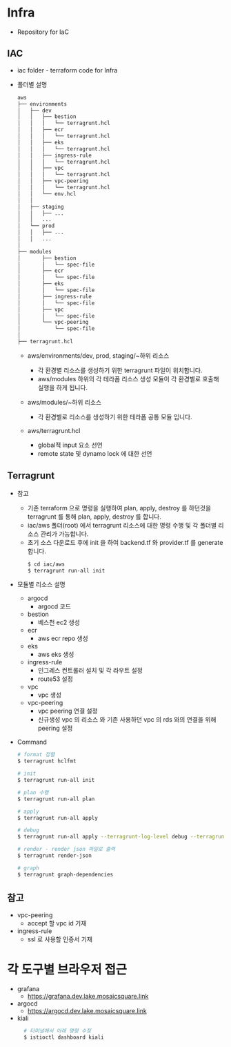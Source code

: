 # Infra

- Repository for IaC

## IAC

- iac folder - terraform code for Infra
- 폴더별 설명

  ```bash
  aws
  ├── environments
  │   ├── dev
  │   │   ├── bestion
  │   │   │   └── terragrunt.hcl
  │   │   ├── ecr
  │   │   │   └── terragrunt.hcl
  │   │   ├── eks
  │   │   │   └── terragrunt.hcl
  │   │   ├── ingress-rule
  │   │   │   └── terragrunt.hcl
  │   │   ├── vpc
  │   │   │   └── terragrunt.hcl
  │   │   ├── vpc-peering
  │   │   │   └── terragrunt.hcl
  │   │   └── env.hcl
  │   │
  │   ├── staging
  │   │   ├── ...
  │   │   ...
  │   └── prod
  │   │   ├── ...
  │   │   ...
  │
  ├── modules
  │       ├── bestion
  │       │   └── spec-file
  │       ├── ecr
  │       │   └── spec-file
  │       ├── eks
  │       │   └── spec-file
  │       ├── ingress-rule
  │       │   └── spec-file
  │       ├── vpc
  │       │   └── spec-file
  │       └── vpc-peering
  │           └── spec-file
  │
  ├── terragrunt.hcl

  ```

  - aws/environments/dev, prod, staging/~하위 리소스

    - 각 환경별 리소스를 생성하기 위한 terragrunt 파일이 위치합니다.
    - aws/modules 하위의 각 테라폼 리소스 생성 모듈이 각 환경별로 호출해 실행을 하게 됩니다.

  - aws/modules/~하위 리소스

    - 각 환경별로 리소스를 생성하기 위한 테라폼 공통 모듈 입니다.

  - aws/terragrunt.hcl
    - global적 input 요소 선언
    - remote state 및 dynamo lock 에 대한 선언

## Terragrunt

- 참고

  - 기존 terraform 으로 명령을 실행하여 plan, apply, destroy 를 하던것을 terragrunt 를 통해 plan, apply, destroy 를 합니다.
  - iac/aws 폴더(root) 에서 terragrunt 리소스에 대한 명령 수행 및 각 폴더별 리소스 관리가 가능합니다.
  - 초기 소스 다운로드 후에 init 을 하여 backend.tf 와 provider.tf 를 generate 합니다.
    ```bash
    $ cd iac/aws
    $ terragrunt run-all init
    ```

- 모듈별 리소스 설명

  - argocd
    - argocd 코드
  - bestion
    - 베스천 ec2 생성
  - ecr
    - aws ecr repo 생성
  - eks
    - aws eks 생성
  - ingress-rule
    - 인그레스 컨트롤러 설치 및 각 라우트 설정
    - route53 설정
  - vpc
    - vpc 생성
  - vpc-peering
    - vpc peering 연결 설정
    - 신규생성 vpc 의 리소스 와 기존 사용하던 vpc 의 rds 와의 연결을 위해 peering 설정

- Command

  ```bash
  # format 정렬
  $ terragrunt hclfmt

  # init
  $ terragrunt run-all init

  # plan 수행
  $ terragrunt run-all plan

  # apply
  $ terragrunt run-all apply

  # debug
  $ terragrunt run-all apply --terragrunt-log-level debug --terragrunt-debug

  # render - render json 파일로 출력
  $ terragrunt render-json

  # graph
  $ terragrunt graph-dependencies
  ```

## 참고

- vpc-peering
  - accept 할 vpc id 기재
- ingress-rule
  - ssl 로 사용할 인증서 기재

# 각 도구별 브라우저 접근

- grafana
  - https://grafana.dev.lake.mosaicsquare.link
- argocd
  - https://argocd.dev.lake.mosaicsquare.link
- kiali
  ```bash
    # 터미널에서 아래 명령 수정
    $ istioctl dashboard kiali
  ```
